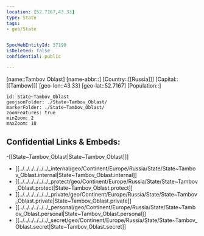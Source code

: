 ```yaml
---
location: [52.7167,43.33]
type: State
tags:
- geo/State


SpocWebEntityId: 37190
isDeleted: false
confidential: public

---
```

[name::Tambov Oblast]
[name-abbr::]
[Country::[[Russia]]]
[Capital::[[Tambow]]]
[geo-lon::43.33]
[geo-lat::52.7167]
[Population::]



```leaflet
id: State~Tambov_Oblast
geojsonFolder: ./State~Tambov_Oblast/
markerFolder: ./State~Tambov_Oblast/
zoomFeatures: true 
minZoom: 2 
maxZoom: 18
```


## Confidential Links & Embeds: 
-[[State~Tambov_Oblast|State~Tambov_Oblast]]] 
- [[../../../../../../_internal/geo/Continent/Europe/Russia/State/State~Tambov_Oblast.internal|State~Tambov_Oblast.internal]] 
- [[../../../../../../_protect/geo/Continent/Europe/Russia/State/State~Tambov_Oblast.protect|State~Tambov_Oblast.protect]] 
- [[../../../../../../_private/geo/Continent/Europe/Russia/State/State~Tambov_Oblast.private|State~Tambov_Oblast.private]] 
- [[../../../../../../_personal/geo/Continent/Europe/Russia/State/State~Tambov_Oblast.personal|State~Tambov_Oblast.personal]] 
- [[../../../../../../_secret/geo/Continent/Europe/Russia/State/State~Tambov_Oblast.secret|State~Tambov_Oblast.secret]] 
